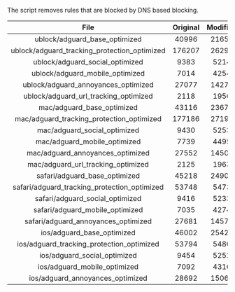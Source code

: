 The script removes rules that are blocked by DNS based blocking.


| File | Original | Modified |
|:----:|:-----:|:-----:|
| ublock/adguard_base_optimized | 40996 | 21653 |
| ublock/adguard_tracking_protection_optimized | 176207 | 26298 |
| ublock/adguard_social_optimized | 9383 | 5214 |
| ublock/adguard_mobile_optimized | 7014 | 4254 |
| ublock/adguard_annoyances_optimized | 27077 | 14272 |
| ublock/adguard_url_tracking_optimized | 2118 | 1956 |
| mac/adguard_base_optimized | 43116 | 23671 |
| mac/adguard_tracking_protection_optimized | 177186 | 27190 |
| mac/adguard_social_optimized | 9430 | 5253 |
| mac/adguard_mobile_optimized | 7739 | 4495 |
| mac/adguard_annoyances_optimized | 27552 | 14503 |
| mac/adguard_url_tracking_optimized | 2125 | 1963 |
| safari/adguard_base_optimized | 45218 | 24905 |
| safari/adguard_tracking_protection_optimized | 53748 | 5473 |
| safari/adguard_social_optimized | 9416 | 5233 |
| safari/adguard_mobile_optimized | 7035 | 4274 |
| safari/adguard_annoyances_optimized | 27681 | 14578 |
| ios/adguard_base_optimized | 46002 | 25424 |
| ios/adguard_tracking_protection_optimized | 53794 | 5480 |
| ios/adguard_social_optimized | 9454 | 5252 |
| ios/adguard_mobile_optimized | 7092 | 4316 |
| ios/adguard_annoyances_optimized | 28692 | 15064 |